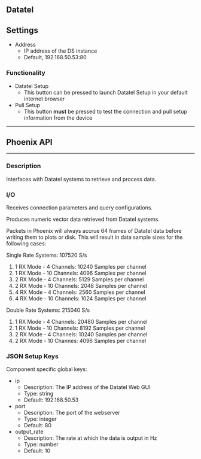 ## Datatel
## Settings

- Address
  - IP address of the DS instance
  - Default, 192.168.50.53:80

### Functionality

- Datatel Setup
  - This button can be pressed to launch Datatel Setup in your default internet browser
- Pull Setup
  - This button **must** be pressed to test the connection and pull setup information from the device
___
## Phoenix API
___
### Description

Interfaces with Datatel systems to retrieve and process data.

### I/O

Receives connection parameters and query configurations.

Produces numeric vector data retrieved from Datatel systems.

Packets in Phoenix will always accrue 64 frames of Datatel data before writing them to plots or disk. This will result in data sample sizes for the following cases:

Single Rate Systems: 107520 S/s

1. 1 RX Mode - 4 Channels: 10240 Samples per channel
2. 1 RX Mode - 10 Channels: 4096 Samples per channel
3. 2 RX Mode - 4 Channels:  5129 Samples per channel
4. 2 RX Mode - 10 Channels: 2048 Samples per channel
5. 4 RX Mode - 4 Channels:  2560 Samples per channel
6. 4 RX Mode - 10 Channels: 1024 Samples per channel

Double Rate Systems: 215040 S/s

1. 1 RX Mode - 4 Channels: 20480 Samples per channel
2. 1 RX Mode - 10 Channels: 8192 Samples per channel
3. 2 RX Mode - 4 Channels: 10240 Samples per channel
4. 2 RX Mode - 10 Channes:  4096 Samples per channel

### JSON Setup Keys

Component specific global keys:

- ip
  - Description: The IP address of the Datatel Web GUI
  - Type: string
  - Default: 192.168.50.53
- port
  - Description: The port of the webserver
  - Type: integer
  - Default: 80
- output\_rate
  - Description: The rate at which the data is output in Hz
  - Type: number
  - Default: 10
